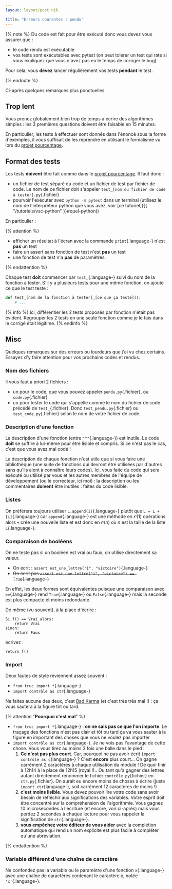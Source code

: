 ```yaml
---
layout: layout/post.njk

title: "Erreurs courantes : pendu"
---
```



{% note %}
Du code est fait pour être exécuté donc vous devez vous assurer que :

- le code rendu est exécutable
- vos tests sont exécutables avec pytest (on peut tolérer un test qui rate si vous expliquez que vous n'avez pas eu le temps de corriger le bug)

Pour cela, vous **devez** lancer régulièrement vos tests **pendant** le test.

{% endnote %}

Ci-après quelques remarques plus ponctuelles

## Trop lent

Vous prenez globalement bien trop de temps à écrire des algorithmes simples : les 3 premières questions doivent être faisable en 15 minutes.

En particulier, les tests à effectuer sont donnés dans l'énoncé sous la forme d'exemples, il vous suffisait de les reprendre en utilisant le formalisme vu lors du [projet pourcentage](../../développement/projet-pourcentages/).

## Format des tests

Les tests **doivent** être fait comme dans le [projet pourcentage](../../développement/projet-pourcentages/). Il faut donc :

- un fichier de test séparé du code et un fichier de test par fichier de code. Le nom de ce fichier doit s'appeler `test_[nom du fichier de code à tester].py`{.fichier}
- pourvoir l'exécuter avec `python -m pytest` dans un terminal (utilisez le nom de l'interpréteur python que vous avez, voir [ce tutoriel]({{ "/tutoriels/vsc-python" }}#quel-python))

En particulier :

{% attention %}

- afficher un résultat à l'écran avec la commande `print`{.language-} n'est **pas** un test
- faire un assert sans fonction de test n'est **pas** un test
- une fonction de test n'a **pas** de paramètres.

{% endattention %}

Chaque test **doit** commencer par `test_`{.language-} suivi du nom de la fonction à tester. S'il y a plusieurs tests pour une même fonction, on ajoute ce que le test teste :

```python
def test_[nom de la fonction à tester]_[ce que ça teste]():
    # ...
```

{% info %}
Ici, différentier les 2 tests proposés par fonction n'était pas évident. Regrouper les 2 tests en une seule fonction comme je le fais dans le corrigé était légitime.
{% endinfo %}

## Misc

Quelques remarques sur des erreurs ou lourdeurs que j'ai vu chez certains. Essayez d'y faire attention pour vos prochains codes et rendus.

### Nom des fichiers

Il vous faut a priori 2 fichiers :

- un pour le code, que vous pouvez appeler `pendu.py`{.fichier}, ou `code.py`{.fichier}
- un pour tester le code qui s'appelle comme le nom du fichier de code précédé de `test_`{.fichier}. Donc `test_pendu.py`{.fichier} ou `test_code.py`{.fichier} selon le nom de votre fichier de code.

### Description d'une fonction

La description d'une fonction (entre `"""`{.language-}) est inutile. Le code **doit** se suffire à lui-même pour être lisible et compris. Si ce n'est pas le cas, c'est que vous avez mal codé !

La description de chaque fonction n'est utile que si vous faire une bibliothèque (une suite de fonctions qui devront être utilisées par d'autres sans qu'ils aient à connaître leurs codes). Ici, vous faite du code qui sera exécuté ou utilisé par vous et les autres membres de l'équipe de développement (ou le correcteur, ici moi) : la description ou les commentaires **doivent** être inutiles : faites du code lisible.

### Listes

On préférera toujours utiliser `L.append(i)`{.language-} plutôt que `L = L + [i]`{.language-} car `append`{.language-} est une méthode en $\mathcal{O}(1)$ opérations alors `+` crée une nouvelle liste et est donc en $\mathcal{O}(n)$ où $n$ est la taille de la liste `L`{.language-}.

### Comparaison de booléens

On ne teste pas si un booléen est vrai ou faux, on utilise directement sa valeur.

- On écrit : `assert est_une_lettre("i", "victoire")`{.language-}
- ~~On écrit pas `assert est_une_lettre("i", "victoire") == True`{.language-}~~

En effet, les deux formes sont équivalentes puisque une comparaison avec `==`{.language-} rend `True`{.language-} ou `False`{.language-} mais la seconde est plus compacte et moins redondante.

De même (vu souvent), à la place d'écrire :

```text
Si f() == Vrai alors:
    return Vrai
sinon:
    return Faux
```

écrivez :

```text
return f()
```

### Import

Deux fautes de style reviennent assez souvent :

- `from truc import *`{.language-}
- `import contrôle as ctr`{.language-}

Ne faites aucune des deux, c'est [Bad Karma](https://www.youtube.com/watch?v=2dRIHt2SJHE) (et c'est très très mal !) : ça vous sautera à la figure tôt ou tard.

{% attention "**Pourquoi c'est mal**" %}

- `from truc import *`{.language-} : **on ne sais pas ce que l'on importe**. Le traçage des fonctions n'est pas clair et tôt ou tard ça va vous sauter à la figure en important des choses que vous ne voulez pas importer
- `import contrôle as ctr`{.language-}. Je ne vois pas l'avantage de cette chose. Vous vous tirez au moins 3 fois une balle dans le pied :
  1. **Ce n'est pas plus court**. Car, pourquoi ne pas avoir écrit `import contrôle as c`{language-} ? C'est **encore** plus court... On gagne carrément 2 caractères à chaque utilisation du module ! De quoi finir à 12h14 à la place de 12h15 (royal !).. Ou tant qu'à gagner des lettres autant directement renommer le fichier `contrôle.py`{fichier} en `ctr.py`{.fichier}. On aurait eu encore moins de choses à écrire (juste `import ctr`{language-}, soit carrément 12 caractères de moins !)
  2. **c'est moins lisible**. Vous devez pouvoir lire votre code sans avoir besoin de réfléchir aux significations des variables. Votre esprit doit être concentré sur la compréhension de l'algorithmie. Vous gagnez 10 microsecondes à l'écriture (et encore, voir ci-après) mais vous perdez 2 secondes à chaque lecture pour vous rappeler la signification de `ctr`{.language-}.
  3. **vous empêchez votre éditeur de vous aider** avec la complétion automatique qui rend un nom explicite est plus facile à compléter qu'une abréviation.

{% endattention %}

### Variable différent d'une chaîne de caractère

Ne confondez pas la variable ou le paramètre d'une fonction `x`{.language-} avec une chaîne de caractères contenant le caractère x, notée `'x'`{.language-}.
